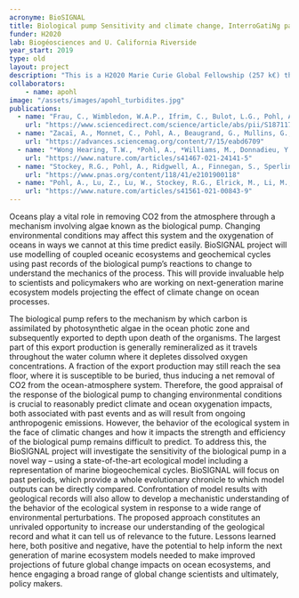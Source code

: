 ```yaml
---
acronyme: BioSIGNAL
title: Biological pump Sensitivity and climate change, InterroGatiNg past environmentAL perturbations
funder: H2020
lab: Biogéosciences and U. California Riverside
year_start: 2019
type: old
layout: project
description: "This is a H2020 Marie Curie Global Fellowship (257 k€) that allowed me to spend 2 years in California Riverside to work with Andy Ridgwell, and one additional year back home at the Biogéosciences research lab in Dijon, France. The main idea was to simulate deep-time ocean oxygenation and its coupling with the evolution of the marine biosphere."
collaborators:
    - name: apohl
image: "/assets/images/apohl_turbidites.jpg"
publications:
  - name: "Frau, C., Wimbledon, W.A.P., Ifrim, C., Bulot, L.G., Pohl, A., 2021. Berriasian ammonites of supposed Tethyan origin from the type ‘Ryazanian’, Russia: a systematic re-interpretation. Paleoworld, v. 30(3), p. 515-537. doi: 10.1016/j.palwor.2020.07.004"
    url: "https://www.sciencedirect.com/science/article/abs/pii/S1871174X20300585"
  - name: "Zacaï, A., Monnet, C., Pohl, A., Beaugrand, G., Mullins, G., Kroeck, D.M., Servais, T., 2021: Truncated bimodal latitudinal diversity gradient in early Paleozoic phytoplankton. Science Advances 7(15), eabd6709. doi: 10.1126/sciadv.abd6709"
    url: "https://advances.sciencemag.org/content/7/15/eabd6709"
  - name: "*Wong Hearing, T.W., *Pohl, A., *Williams, M., Donnadieu, Y., Harvey, T.H.P., Scotese, C.R., Sepulchre, P., Franc, A., and Vandenbroucke, T.R.A., 2021, Quantitative comparison of geological data and model simulations constrains early Cambrian geography and climate: Nature Communications, v. 12, p. 3868, doi:10.1038/s41467-021-24141-5"
    url: "https://www.nature.com/articles/s41467-021-24141-5"
  - name: "Stockey, R.G., Pohl, A., Ridgwell, A., Finnegan, S., Sperling, A., 2021, Decreasing Phanerozoic extinction intensity as a consequence of Earth surface oxygenation and metazoan ecophysiology, PNAS, v. 118(41), e2101900118, doi:10.1073/pnas.2101900118"
    url: "https://www.pnas.org/content/118/41/e2101900118"
  - name: "Pohl, A., Lu, Z., Lu, W., Stockey, R.G., Elrick, M., Li, M., Desrochers, A., Shen, Y., He, R., Finnegan, S., Ridgwell, A., 2021. Vertical decoupling in Late Ordovician anoxia due to reorganization of ocean circulation. Nature Geoscience 14(11), doi:10.1038/s41561-021-00843-9"
    url: "https://www.nature.com/articles/s41561-021-00843-9"
---
```


Oceans play a vital role in removing CO2 from the atmosphere through a mechanism involving algae known as the biological pump. Changing environmental conditions may affect this system and the oxygenation of oceans in ways we cannot at this time predict easily. BioSIGNAL project will use modelling of coupled oceanic ecosystems and geochemical cycles using past records of the biological pump’s reactions to change to understand the mechanics of the process. This will provide invaluable help to scientists and policymakers who are working on next-generation marine ecosystem models projecting the effect of climate change on ocean processes.

The biological pump refers to the mechanism by which carbon is assimilated by photosynthetic algae in the ocean photic zone and subsequently exported to depth upon death of the organisms. The largest part of this export production is generally remineralized as it travels throughout the water column where it depletes dissolved oxygen concentrations. A fraction of the export production may still reach the sea floor, where it is susceptible to be buried, thus inducing a net removal of CO2 from the ocean-atmosphere system. Therefore, the good appraisal of the response of the biological pump to changing environmental conditions is crucial to reasonably predict climate and ocean oxygenation impacts, both associated with past events and as will result from ongoing anthropogenic emissions. However, the behavior of the ecological system in the face of climatic changes and how it impacts the strength and efficiency of the biological pump remains difficult to predict. To address this, the BioSIGNAL project will investigate the sensitivity of the biological pump in a novel way – using a state-of-the-art ecological model including a representation of marine biogeochemical cycles. BioSIGNAL will focus on past periods, which provide a whole evolutionary chronicle to which model outputs can be directly compared. Confrontation of model results with geological records will also allow to develop a mechanistic understanding of the behavior of the ecological system in response to a wide range of environmental perturbations. The proposed approach constitutes an unrivaled opportunity to increase our understanding of the geological record and what it can tell us of relevance to the future. Lessons learned here, both positive and negative, have the potential to help inform the next generation of marine ecosystem models needed to make improved projections of future global change impacts on ocean ecosystems, and hence engaging a broad range of global change scientists and ultimately, policy makers.
